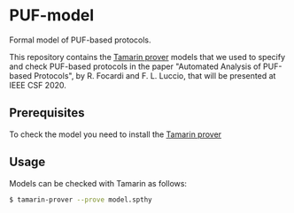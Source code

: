 # PUF-model

Formal model of PUF-based protocols.

This repository contains the [Tamarin prover](https://tamarin-prover.github.io/) models that we used to specify and check PUF-based protocols in the paper "Automated Analysis of PUF-based Protocols", by R. Focardi and F. L. Luccio, that will be presented at IEEE CSF 2020.

## Prerequisites

To check the model you need to install the [Tamarin prover](https://tamarin-prover.github.io/)

## Usage

Models can be checked with Tamarin as follows:

```bash
$ tamarin-prover --prove model.spthy
```

